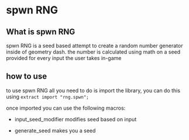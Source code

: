 # spwn RNG

## What is spwn RNG
 
spwn RNG is a seed based attempt to create a random number generator inside of geometry dash. the number is calculated using math on a seed provided for every input the user takes in-game

## how to use

to use spwn RNG all you need to do is import the library, you can do this using `extract import "rng.spwn";`

once imported you can use the following macros:

- input_seed_modifier
    modifies seed based on input

- generate_seed
    makes you a seed